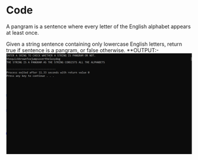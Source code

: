 # Code
A pangram is a sentence where every letter of the English alphabet appears at least once.

Given a string sentence containing only lowercase English letters, return true if sentence is a pangram, or false otherwise.
**OUTPUT:-
<img src="Images/Capture.PNG" width="600">
